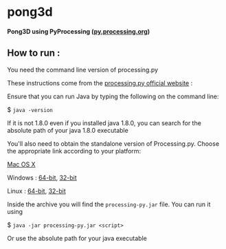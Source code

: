 # pong3d

#### Pong3D using PyProcessing ([py.processing.org](py.processing.org))

## How to run :

You need the command line version of processing.py

These instructions come from the [processing.py official website](https://py.processing.org/tutorials/command-line/) :
 
Ensure that you can run Java by typing the following on the command line:

$ `java -version`

If it is not 1.8.0 even if you installed java 1.8.0, you can search for the absolute path of your java 1.8.0 executable

You'll also need to obtain the standalone version of Processing.py. Choose the appropriate link according to your platform:

[Mac OS X](http://py.processing.org/processing.py-macosx.tgz)

Windows : [64-bit](http://py.processing.org/processing.py-windows64.zip), [32-bit](http://py.processing.org/processing.py-windows32.zip)

Linux : [64-bit](http://py.processing.org/processing.py-linux64.tgz), [32-bit](http://py.processing.org/processing.py-linux32.tgz)

Inside the archive you will find the `processing-py.jar` file. You can run it using

$ `java -jar processing-py.jar <script>`

Or use the absolute path for your java executable
